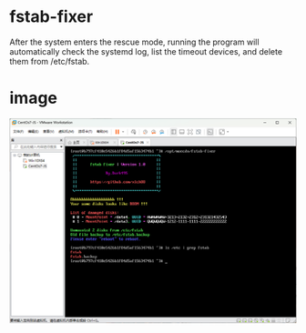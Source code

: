 # fstab-fixer
After the system enters the rescue mode, running the program will automatically check the systemd log, list the timeout devices, and delete them from /etc/fstab.

# image
![img](img.png)